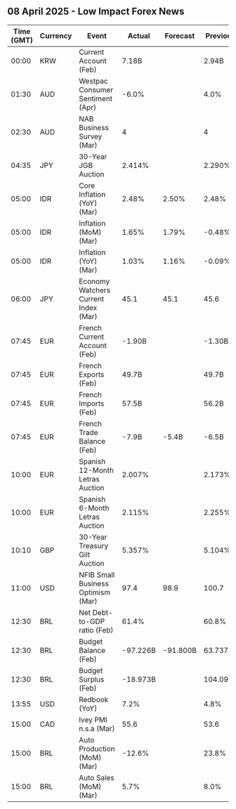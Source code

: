 ## 08 April 2025 - Low Impact Forex News

| Time (GMT) | Currency | Event | Actual | Forecast | Previous |
|------|----------|-------|--------|----------|----------|
| 00:00 | KRW | Current Account (Feb) | 7.18B |  | 2.94B |
| 01:30 | AUD | Westpac Consumer Sentiment (Apr) | -6.0% |  | 4.0% |
| 02:30 | AUD | NAB Business Survey (Mar) | 4 |  | 4 |
| 04:35 | JPY | 30-Year JGB Auction | 2.414% |  | 2.290% |
| 05:00 | IDR | Core Inflation (YoY) (Mar) | 2.48% | 2.50% | 2.48% |
| 05:00 | IDR | Inflation (MoM) (Mar) | 1.65% | 1.79% | -0.48% |
| 05:00 | IDR | Inflation (YoY) (Mar) | 1.03% | 1.16% | -0.09% |
| 06:00 | JPY | Economy Watchers Current Index (Mar) | 45.1 | 45.1 | 45.6 |
| 07:45 | EUR | French Current Account (Feb) | -1.90B |  | -1.30B |
| 07:45 | EUR | French Exports (Feb) | 49.7B |  | 49.7B |
| 07:45 | EUR | French Imports (Feb) | 57.5B |  | 56.2B |
| 07:45 | EUR | French Trade Balance (Feb) | -7.9B | -5.4B | -6.5B |
| 10:00 | EUR | Spanish 12-Month Letras Auction | 2.007% |  | 2.173% |
| 10:00 | EUR | Spanish 6-Month Letras Auction | 2.115% |  | 2.255% |
| 10:10 | GBP | 30-Year Treasury Gilt Auction | 5.357% |  | 5.104% |
| 11:00 | USD | NFIB Small Business Optimism (Mar) | 97.4 | 98.9 | 100.7 |
| 12:30 | BRL | Net Debt-to-GDP ratio (Feb) | 61.4% |  | 60.8% |
| 12:30 | BRL | Budget Balance (Feb) | -97.226B | -91.800B | 63.737B |
| 12:30 | BRL | Budget Surplus (Feb) | -18.973B |  | 104.096B |
| 13:55 | USD | Redbook (YoY) | 7.2% |  | 4.8% |
| 15:00 | CAD | Ivey PMI n.s.a (Mar) | 55.6 |  | 53.6 |
| 15:00 | BRL | Auto Production (MoM) (Mar) | -12.6% |  | 23.8% |
| 15:00 | BRL | Auto Sales (MoM) (Mar) | 5.7% |  | 8.0% |
